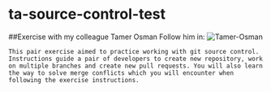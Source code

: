 # ta-source-control-test
##Exercise with my colleague Tamer Osman
Follow him in: 
![Tamer-Osman](https://github.com/tamer4osman)

```
This pair exercise aimed to practice working with git source control. Instructions guide a pair of developers to create new repository, work on multiple branches and create new pull requests. You will also learn the way to solve merge conflicts which you will encounter when following the exercise instructions.
